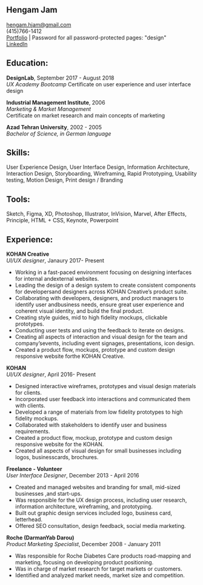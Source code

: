 
## Hengam Jam

hengam.hjam@gmail.com  
(415)766-1412  
[Portfolio](http://hengamjam.com/) |  Password for all password-protected pages: "design"  
[LinkedIn](https://www.linkedin.com/in/hengam-jam-b7399a86/)

## Education:

**DesignLab**, September 2017 - August 2018  
_UX Academy Bootcamp_
Certificate on user experience and user interface design

**Industrial Management Institute**, 2006  
_Marketing & Market Management_  
Certificate on market research and main concepts of marketing

**Azad Tehran University**, 2002 - 2005  
_Bachelor of Science, in German language_  

## **Skills:** 
User Experience Design,
User Interface Design,
Information Architecture,
Interaction Design,
Storyboarding,
Wireframing,
Rapid Prototyping,
Usability testing,
Motion Design,
Print design / Branding

## **Tools:** 
Sketch,
Figma,
XD,
Photoshop,
Illustrator,
InVision,
Marvel,
After Effects,
Principle,
HTML + CSS,
Keynote,
Powerpoint


## Experience:

**KOHAN Creative**  
_UI/UX designer_, Janaury 2017- Present

- Working in a fast-paced environment focusing on designing interfaces for internal andexternal websites.
- Leading the design of a design system to create consistent components for developersand designers across KOHAN Creative’s product suite.
- Collaborating with developers, designers, and product managers to identify user andbusiness needs, ensure great user experience and coherent visual identity, and build the
final product.
- Creating style guides, mid to high fidelity mockups, clickable prototypes.
- Conducting user tests and using the feedback to iterate on designs.
- Creating all aspects of interaction and visual design for the team and company’sevents, including event signages, presentations, icon design.
- Created a product flow, mockups, prototype and custom design responsive website forthe KOHAN Creative.

**KOHAN**  
_UI/UX designer_, April 2016- Present

- Designed interactive wireframes, prototypes and visual design materials for clients.
- Incorporated user feedback into interactions and communicated them with clients.
- Developed a range of materials from low fidelity prototypes to high fidelity mockups.
- Collaborated with stakeholders to identify user and business requirements.
- Created a product flow, mockup, prototype and custom design responsive website for the KOHAN.
- Created all aspects of visual design for small businesses including logos, businesscards, brochures.

**Freelance - Volunteer**  
_User Interface Designer_, December 2013 - April 2016

- Created and managed websites and branding for small, mid-sized businesses ,and start-ups.
- Was responsible for the UX design process, including user research, information architecture, wireframing, and prototyping.
- Built out graphic design services included logo, business card, letterhead.
- Offered SEO consultation, design feedback, social media marketing.

**Roche (DarmanYab Darou)**  
_Product Marketing Specialist_, December 2008 - January 2011

- Was responsible for Roche Diabetes Care products road-mapping and marketing, focusing on developing product positioning.
- Was in charge of market research for target markets or customers.
- Identified and analyzed market needs, market size and competition.







